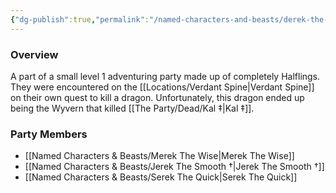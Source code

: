 ```yaml
---
{"dg-publish":true,"permalink":"/named-characters-and-beasts/derek-the-brave/","tags":["NPC"],"updated":"2024-12-31T19:59:23.524+00:00"}
---
```



### Overview
A part of a small level 1 adventuring party made up of completely Halflings. They were encountered on the [[Locations/Verdant Spine\|Verdant Spine]] on their own quest to kill a dragon. Unfortunately, this dragon ended up being the Wyvern that killed [[The Party/Dead/Kal ‡\|Kal ‡]]. 

### Party Members 
- [[Named Characters & Beasts/Merek The Wise\|Merek The Wise]]
- [[Named Characters & Beasts/Jerek The Smooth †\|Jerek The Smooth †]]
- [[Named Characters & Beasts/Serek The Quick\|Serek The Quick]]
